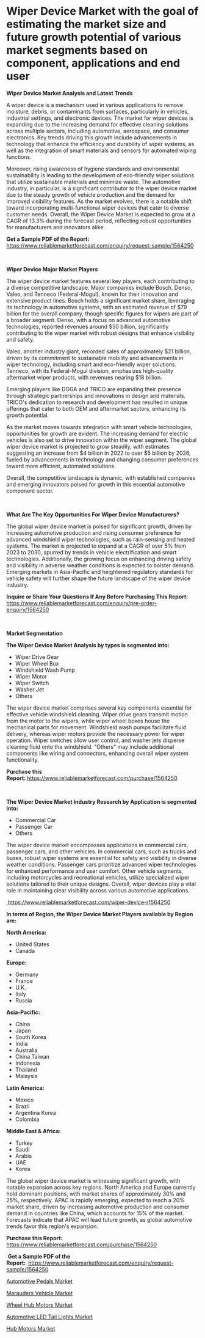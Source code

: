 <p><h1>Wiper Device Market with the goal of estimating the market size and future growth potential of various market segments based on component, applications and end user</h1></p><p><strong>Wiper Device Market Analysis and Latest Trends</strong></p>
<p><p>A wiper device is a mechanism used in various applications to remove moisture, debris, or contaminants from surfaces, particularly in vehicles, industrial settings, and electronic devices. The market for wiper devices is expanding due to the increasing demand for effective cleaning solutions across multiple sectors, including automotive, aerospace, and consumer electronics. Key trends driving this growth include advancements in technology that enhance the efficiency and durability of wiper systems, as well as the integration of smart materials and sensors for automated wiping functions.</p><p>Moreover, rising awareness of hygiene standards and environmental sustainability is leading to the development of eco-friendly wiper solutions that utilize sustainable materials and minimize waste. The automotive industry, in particular, is a significant contributor to the wiper device market due to the steady growth of vehicle production and the demand for improved visibility features. As the market evolves, there is a notable shift toward incorporating multi-functional wiper devices that cater to diverse customer needs. Overall, the Wiper Device Market is expected to grow at a CAGR of 13.3% during the forecast period, reflecting robust opportunities for manufacturers and innovators alike.</p></p>
<p><strong>Get a Sample PDF of the Report:&nbsp;</strong> <a href="https://www.reliablemarketforecast.com/enquiry/request-sample/1564250?utm_campaign=2011&utm_medium=2&utm_source=Github&utm_content=ia&utm_term=30032025&utm_id=wiper-device">https://www.reliablemarketforecast.com/enquiry/request-sample/1564250</a></p>
<p>&nbsp;</p>
<p><strong>Wiper Device Major Market Players</strong></p>
<p><p>The wiper device market features several key players, each contributing to a diverse competitive landscape. Major companies include Bosch, Denso, Valeo, and Tenneco (Federal-Mogul), known for their innovation and extensive product lines. Bosch holds a significant market share, leveraging its technology in automotive systems, with an estimated revenue of $79 billion for the overall company, though specific figures for wipers are part of a broader segment. Denso, with a focus on advanced automotive technologies, reported revenues around $50 billion, significantly contributing to the wiper market with robust designs that enhance visibility and safety.</p><p>Valeo, another industry giant, recorded sales of approximately $21 billion, driven by its commitment to sustainable mobility and advancements in wiper technology, including smart and eco-friendly wiper solutions. Tenneco, with its Federal-Mogul division, emphasizes high-quality aftermarket wiper products, with revenues nearing $18 billion.</p><p>Emerging players like DOGA and TRICO are expanding their presence through strategic partnerships and innovations in design and materials. TRICO's dedication to research and development has resulted in unique offerings that cater to both OEM and aftermarket sectors, enhancing its growth potential.</p><p>As the market moves towards integration with smart vehicle technologies, opportunities for growth are evident. The increasing demand for electric vehicles is also set to drive innovation within the wiper segment. The global wiper device market is projected to grow steadily, with estimates suggesting an increase from $4 billion in 2022 to over $5 billion by 2026, fueled by advancements in technology and changing consumer preferences toward more efficient, automated solutions. </p><p>Overall, the competitive landscape is dynamic, with established companies and emerging innovators poised for growth in this essential automotive component sector.</p></p>
<p>&nbsp;</p>
<p><strong>What Are The Key Opportunities For Wiper Device Manufacturers?</strong></p>
<p><p>The global wiper device market is poised for significant growth, driven by increasing automotive production and rising consumer preference for advanced windshield wiper technologies, such as rain-sensing and heated systems. The market is projected to expand at a CAGR of over 5% from 2023 to 2030, spurred by trends in vehicle electrification and smart technologies. Additionally, the growing focus on enhancing driving safety and visibility in adverse weather conditions is expected to bolster demand. Emerging markets in Asia-Pacific and heightened regulatory standards for vehicle safety will further shape the future landscape of the wiper device industry.</p></p>
<p><strong>Inquire or Share Your Questions If Any Before Purchasing This Report:</strong> <a href="https://www.reliablemarketforecast.com/enquiry/pre-order-enquiry/1564250?utm_campaign=2011&utm_medium=2&utm_source=Github&utm_content=ia&utm_term=30032025&utm_id=wiper-device">https://www.reliablemarketforecast.com/enquiry/pre-order-enquiry/1564250</a></p>
<p>&nbsp;</p>
<p><strong>Market Segmentation</strong></p>
<p><strong>The Wiper Device Market Analysis by types is segmented into:</strong></p>
<p><ul><li>Wiper Drive Gear</li><li>Wiper Wheel Box</li><li>Windshield Wash Pump</li><li>Wiper Motor</li><li>Wiper Switch</li><li>Washer Jet</li><li>Others</li></ul></p>
<p><p>The wiper device market comprises several key components essential for effective vehicle windshield cleaning. Wiper drive gears transmit motion from the motor to the wipers, while wiper wheel boxes house the mechanical parts for movement. Windshield wash pumps facilitate fluid delivery, whereas wiper motors provide the necessary power for wiper operation. Wiper switches allow user control, and washer jets disperse cleaning fluid onto the windshield. "Others" may include additional components like wiring and connectors, enhancing overall wiper system functionality.</p></p>
<p><strong>Purchase this Report:&nbsp;</strong><a href="https://www.reliablemarketforecast.com/purchase/1564250?utm_campaign=2011&utm_medium=2&utm_source=Github&utm_content=ia&utm_term=30032025&utm_id=wiper-device">https://www.reliablemarketforecast.com/purchase/1564250</a></p>
<p>&nbsp;</p>
<p><strong>The Wiper Device Market Industry Research by Application is segmented into:</strong></p>
<p><ul><li>Commercial Car</li><li>Passenger Car</li><li>Others</li></ul></p>
<p><p>The wiper device market encompasses applications in commercial cars, passenger cars, and other vehicles. In commercial cars, such as trucks and buses, robust wiper systems are essential for safety and visibility in diverse weather conditions. Passenger cars prioritize advanced wiper technologies for enhanced performance and user comfort. Other vehicle segments, including motorcycles and recreational vehicles, utilize specialized wiper solutions tailored to their unique designs. Overall, wiper devices play a vital role in maintaining clear visibility across various automotive applications.</p></p>
<p><a href="https://www.reliablemarketforecast.com/wiper-device-r1564250?utm_campaign=2011&utm_medium=2&utm_source=Github&utm_content=ia&utm_term=30032025&utm_id=wiper-device">&nbsp;https://www.reliablemarketforecast.com/wiper-device-r1564250</a></p>
<p><strong>In terms of Region, the Wiper Device Market Players available by Region are:</strong></p>
<p>
    <p> <strong> North America: </strong>
        <ul>
            <li>United States</li>
            <li>Canada</li>
        </ul>
        </p> 
    <p> <strong> Europe: </strong>
        <ul>
            <li>Germany</li>
            <li>France</li>
            <li>U.K.</li>
            <li>Italy</li>
            <li>Russia</li>
        </ul>
        </p> 
    <p> <strong> Asia-Pacific: </strong>
        <ul>
            <li>China</li>
            <li>Japan</li>
            <li>South Korea</li>
            <li>India</li>
            <li>Australia</li>
            <li>China Taiwan</li>
            <li>Indonesia</li>
            <li>Thailand</li>
            <li>Malaysia</li>
        </ul>
        </p> 
    <p> <strong> Latin America: </strong>
        <ul>
            <li>Mexico</li>
            <li>Brazil</li>
            <li>Argentina Korea</li>
            <li>Colombia</li>
        </ul>
        </p> 
    <p> <strong> Middle East & Africa: </strong>
        <ul>
            <li>Turkey</li>
            <li>Saudi</li>
            <li>Arabia</li>
            <li>UAE</li>
            <li>Korea</li>
        </ul>
    </p>
    </p>
<p><p>The global wiper device market is witnessing significant growth, with notable expansion across key regions. North America and Europe currently hold dominant positions, with market shares of approximately 30% and 25%, respectively. APAC is rapidly emerging, expected to reach a 20% market share, driven by increasing automotive production and consumer demand in countries like China, which accounts for 15% of the market. Forecasts indicate that APAC will lead future growth, as global automotive trends favor this region's expansion.</p></p>
<p><strong>Purchase this Report: </strong><a href="https://www.reliablemarketforecast.com/purchase/1564250?utm_campaign=2011&utm_medium=2&utm_source=Github&utm_content=ia&utm_term=30032025&utm_id=wiper-device">https://www.reliablemarketforecast.com/purchase/1564250</a></p>
<p>&nbsp;<strong>Get a Sample PDF of the Report:&nbsp;&nbsp;</strong><a href="https://www.reliablemarketforecast.com/enquiry/request-sample/1564250?utm_campaign=2011&utm_medium=2&utm_source=Github&utm_content=ia&utm_term=30032025&utm_id=wiper-device">https://www.reliablemarketforecast.com/enquiry/request-sample/1564250</a></p>
<p><strong></strong></p>
<p><p><a href="https://github.com/moroesarta/Market-Research-Report-List-1/blob/main/automotive-pedals-market.md?utm_campaign=2011&utm_medium=2&utm_source=Github&utm_content=ia&utm_term=30032025&utm_id=wiper-device">Automotive Pedals Market</a></p><p><a href="https://github.com/sadaandilou/Market-Research-Report-List-1/blob/main/marauders-vehicle-market.md?utm_campaign=2011&utm_medium=2&utm_source=Github&utm_content=ia&utm_term=30032025&utm_id=wiper-device">Marauders Vehicle Market</a></p><p><a href="https://github.com/janustabarf2/Market-Research-Report-List-1/blob/main/wheel-hub-motors-market.md?utm_campaign=2011&utm_medium=2&utm_source=Github&utm_content=ia&utm_term=30032025&utm_id=wiper-device">Wheel Hub Motors Market</a></p><p><a href="https://github.com/szaszgrychkq/Market-Research-Report-List-1/blob/main/automotive-led-tail-lights-market.md?utm_campaign=2011&utm_medium=2&utm_source=Github&utm_content=ia&utm_term=30032025&utm_id=wiper-device">Automotive LED Tail Lights Market</a></p><p><a href="https://github.com/kaganalcinwv/Market-Research-Report-List-1/blob/main/hub-motors-market.md?utm_campaign=2011&utm_medium=2&utm_source=Github&utm_content=ia&utm_term=30032025&utm_id=wiper-device">Hub Motors Market</a></p></p>